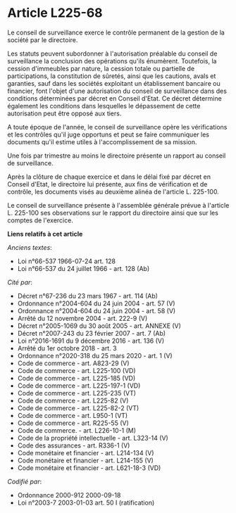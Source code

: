 # Article L225-68

Le conseil de surveillance exerce le contrôle permanent de la gestion de la société par le directoire.

Les statuts peuvent subordonner à l'autorisation préalable du conseil de surveillance la conclusion des opérations qu'ils
énumèrent. Toutefois, la cession d'immeubles par nature, la cession totale ou partielle de participations, la constitution de
sûretés, ainsi que les cautions, avals et garanties, sauf dans les sociétés exploitant un établissement bancaire ou
financier, font l'objet d'une autorisation du conseil de surveillance dans des conditions déterminées par décret en Conseil
d'Etat. Ce décret détermine également les conditions dans lesquelles le dépassement de cette autorisation peut être opposé
aux tiers.

A toute époque de l'année, le conseil de surveillance opère les vérifications et les contrôles qu'il juge opportuns et peut
se faire communiquer les documents qu'il estime utiles à l'accomplissement de sa mission.

Une fois par trimestre au moins le directoire présente un rapport au conseil de surveillance.

Après la clôture de chaque exercice et dans le délai fixé par décret en Conseil d'Etat, le directoire lui présente, aux fins
de vérification et de contrôle, les documents visés au deuxième alinéa de l'article L. 225-100.

Le conseil de surveillance présente à l'assemblée générale prévue à l'article L. 225-100 ses observations sur le rapport du
directoire ainsi que sur les comptes de l'exercice.

**Liens relatifs à cet article**

_Anciens textes_:

  - Loi n°66-537 1966-07-24 art. 128
  - Loi n°66-537 du 24 juillet 1966 - art. 128 (Ab)

_Cité par_:

  - Décret n°67-236 du 23 mars 1967 - art. 114 (Ab)
  - Ordonnance n°2004-604 du 24 juin 2004 - art. 57 (V)
  - Ordonnance n°2004-604 du 24 juin 2004 - art. 58 (V)
  - Arrêté du 12 novembre 2004 - art. 222-9 (V)
  - Décret n°2005-1069 du 30 août 2005 - art. ANNEXE (V)
  - Décret  n°2007-243 du 23 février 2007 - art. 7 (Ab)
  - Loi n°2016-1691 du 9 décembre 2016 - art. 136 (V)
  - Arrêté du 1er octobre 2018 - art. 3
  - Ordonnance n°2020-318 du 25 mars 2020 - art. 1 (V)
  - Code de commerce - art. A823-29 (V)
  - Code de commerce - art. L225-100 (VD)
  - Code de commerce - art. L225-185 (VD)
  - Code de commerce - art. L225-197-1 (VD)
  - Code de commerce - art. L225-235 (VT)
  - Code de commerce - art. L225-82 (V)
  - Code de commerce - art. L225-82-2 (VT)
  - Code de commerce - art. L950-1 (VT)
  - Code de commerce - art. R225-55 (V)
  - Code de commerce. - art. L226-10-1 (M)
  - Code de la propriété intellectuelle - art. L323-14 (V)
  - Code des assurances - art. R336-1 (V)
  - Code monétaire et financier - art. L214-134 (V)
  - Code monétaire et financier - art. L214-155 (V)
  - Code monétaire et financier - art. L621-18-3 (VD)

_Codifié par_:

  - Ordonnance 2000-912 2000-09-18
  - Loi n°2003-7 2003-01-03 art. 50 I (ratification)
